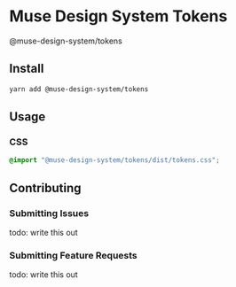 # Muse Design System Tokens

@muse-design-system/tokens

## Install

```sh
yarn add @muse-design-system/tokens
```

## Usage

### CSS

```css
@import "@muse-design-system/tokens/dist/tokens.css";
```

## Contributing

### Submitting Issues
todo: write this out
### Submitting Feature Requests

todo: write this out